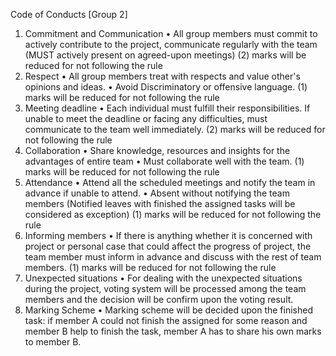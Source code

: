 Code of Conducts [Group 2]

1. Commitment and Communication
•	All group members must commit to actively contribute to the project, communicate
regularly with the team (MUST actively present on agreed-upon meetings)
(2) marks will be reduced for not following the rule
2. Respect
•	All group members treat with respects and value other's opinions and ideas.
•	Avoid Discriminatory or offensive language.
(1) marks will be reduced for not following the rule
3. Meeting deadline
•	Each individual must fulfill their responsibilities. If unable to meet the deadline or
facing any difficulties, must communicate to the team well immediately.
(2) marks will be reduced for not following the rule
4. Collaboration
•	Share knowledge, resources and insights for the advantages of entire team
•	Must collaborate well with the team.
(1) marks will be reduced for not following the rule
5. Attendance
•	Attend all the scheduled meetings and notify the team in advance if unable to
attend.
•	Absent without notifying the team members (Notified leaves with finished the
assigned tasks will be considered as exception)
(1) marks will be reduced for not following the rule
6. Informing members
•	If there is anything whether it is concerned with project or personal case that could
affect the progress of project, the team member must inform in advance and discuss
with the rest of team members.
(1) marks will be reduced for not following the rule
7. Unexpected situations
•	For dealing with the unexpected situations during the project, voting system will be
processed among the team members and the decision will be confirm upon the
voting result.
8. Marking Scheme
•	Marking scheme will be decided upon the finished task: if member A could not finish the assigned for some reason and member B help to finish the task, member A has to share his own marks to member B.

